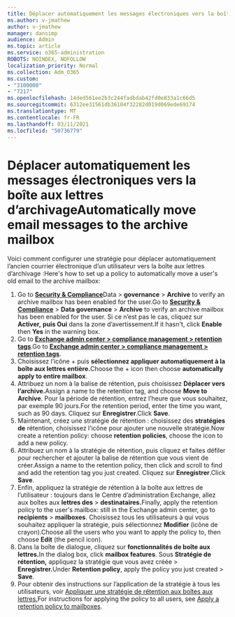 ```yaml
---
title: Déplacer automatiquement les messages électroniques vers la boîte aux lettres d’archivage
ms.author: v-jmathew
author: v-jmathew
manager: dansimp
audience: Admin
ms.topic: article
ms.service: o365-administration
ROBOTS: NOINDEX, NOFOLLOW
localization_priority: Normal
ms.collection: Adm_O365
ms.custom:
- "3100008"
- "7217"
ms.openlocfilehash: 14ded561ee2b3c244fadbdab42fd0e833a1c66d5
ms.sourcegitcommit: 6312ee31561db36104f32282d019d069ede69174
ms.translationtype: MT
ms.contentlocale: fr-FR
ms.lasthandoff: 03/11/2021
ms.locfileid: "50736779"
---
```

# <a name="automatically-move-email-messages-to-the-archive-mailbox"></a><span data-ttu-id="b2b65-102">Déplacer automatiquement les messages électroniques vers la boîte aux lettres d’archivage</span><span class="sxs-lookup"><span data-stu-id="b2b65-102">Automatically move email messages to the archive mailbox</span></span>

<span data-ttu-id="b2b65-103">Voici comment configurer une stratégie pour déplacer automatiquement l’ancien courrier électronique d’un utilisateur vers la boîte aux lettres d’archivage :</span><span class="sxs-lookup"><span data-stu-id="b2b65-103">Here's how to set up a policy to automatically move a user's old email to the archive mailbox:</span></span>

1. <span data-ttu-id="b2b65-104">Go to [**Security & Compliance**](https://go.microsoft.com/fwlink/p/?linkid=2077143)Data  >  **governance**  >  **Archive** to verify an archive mailbox has been enabled for the user.</span><span class="sxs-lookup"><span data-stu-id="b2b65-104">Go to [**Security & Compliance**](https://go.microsoft.com/fwlink/p/?linkid=2077143) > **Data governance** > **Archive** to verify an archive mailbox has been enabled for the user.</span></span> <span data-ttu-id="b2b65-105">Si ce n’est pas le cas, cliquez sur **Activer,** **puis Oui** dans la zone d’avertissement.</span><span class="sxs-lookup"><span data-stu-id="b2b65-105">If it hasn't, click **Enable** then **Yes** in the warning box.</span></span>
2. <span data-ttu-id="b2b65-106">Go to [**Exchange admin center > compliance management > retention tags**](https://go.microsoft.com/fwlink/?linkid=2059104).</span><span class="sxs-lookup"><span data-stu-id="b2b65-106">Go to [**Exchange admin center > compliance management > retention tags**](https://go.microsoft.com/fwlink/?linkid=2059104).</span></span>
3. <span data-ttu-id="b2b65-107">Choisissez l’icône + puis **sélectionnez appliquer automatiquement à la boîte aux lettres entière.**</span><span class="sxs-lookup"><span data-stu-id="b2b65-107">Choose the + icon then choose **automatically apply to entire mailbox**.</span></span>
4. <span data-ttu-id="b2b65-108">Attribuez un nom à la balise de rétention, puis choisissez **Déplacer vers l’archive.**</span><span class="sxs-lookup"><span data-stu-id="b2b65-108">Assign a name to the retention tag, and choose **Move to Archive**.</span></span> <span data-ttu-id="b2b65-109">Pour la période de rétention, entrez l’heure que vous souhaitez, par exemple 90 jours.</span><span class="sxs-lookup"><span data-stu-id="b2b65-109">For the retention period, enter the time you want, such as 90 days.</span></span> <span data-ttu-id="b2b65-110">Cliquez sur **Enregistrer**.</span><span class="sxs-lookup"><span data-stu-id="b2b65-110">Click **Save**.</span></span>
5. <span data-ttu-id="b2b65-111">Maintenant, créez une stratégie de rétention : choisissez des **stratégies de** rétention, choisissez l’icône pour ajouter une nouvelle stratégie.</span><span class="sxs-lookup"><span data-stu-id="b2b65-111">Now create a retention policy: choose **retention policies**, choose the icon to add a new policy.</span></span>
6. <span data-ttu-id="b2b65-112">Attribuez un nom à la stratégie de rétention, puis cliquez et faites défiler pour rechercher et ajouter la balise de rétention que vous vient de créer.</span><span class="sxs-lookup"><span data-stu-id="b2b65-112">Assign a name to the retention policy, then click and scroll to find and add the retention tag you just created.</span></span> <span data-ttu-id="b2b65-113">Cliquez sur **Enregistrer**.</span><span class="sxs-lookup"><span data-stu-id="b2b65-113">Click **Save**.</span></span>
7. <span data-ttu-id="b2b65-114">Enfin, appliquez la stratégie de rétention à la boîte aux lettres de l’utilisateur : toujours dans le Centre d’administration Exchange, allez aux boîtes aux **lettres des**  >  **destinataires.**</span><span class="sxs-lookup"><span data-stu-id="b2b65-114">Finally, apply the retention policy to the user's mailbox: still in the Exchange admin center, go to **recipients** > **mailboxes**.</span></span> <span data-ttu-id="b2b65-115">Choisissez tous les utilisateurs à qui vous souhaitez appliquer la stratégie, puis sélectionnez **Modifier** (icône de crayon).</span><span class="sxs-lookup"><span data-stu-id="b2b65-115">Choose all the users who you want to apply the policy to, then choose **Edit** (the pencil icon).</span></span>
8. <span data-ttu-id="b2b65-116">Dans la boîte de dialogue, cliquez sur **fonctionnalités de boîte aux lettres.**</span><span class="sxs-lookup"><span data-stu-id="b2b65-116">In the dialog box, click **mailbox features**.</span></span> <span data-ttu-id="b2b65-117">Sous **Stratégie de rétention,** appliquez la stratégie que vous avez créée > **Enregistrer.**</span><span class="sxs-lookup"><span data-stu-id="b2b65-117">Under **Retention policy**, apply the policy you just created > **Save**.</span></span>
9. <span data-ttu-id="b2b65-118">Pour obtenir des instructions sur l’application de la stratégie à tous les utilisateurs, voir [Appliquer une stratégie de rétention aux boîtes aux lettres.](https://docs.microsoft.com/exchange/security-and-compliance/messaging-records-management/apply-retention-policy)</span><span class="sxs-lookup"><span data-stu-id="b2b65-118">For instructions for applying the policy to all users, see [Apply a retention policy to mailboxes](https://docs.microsoft.com/exchange/security-and-compliance/messaging-records-management/apply-retention-policy).</span></span>
